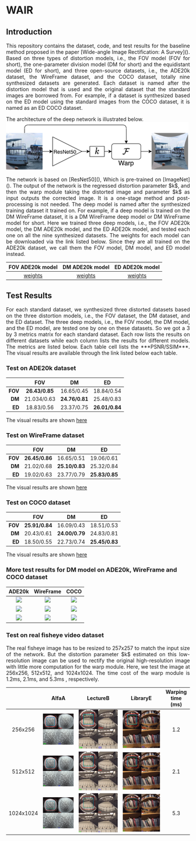 # WAIR
## Introduction
<p align="justify">
This repository contains the dataset, code, and test results for the baseline method proposed in the paper [Wide-angle Image Rectification: A Survey](). Based on three types of distortion models, i.e., the FOV model (FOV for short), the one-parameter division model (DM for short) and the equidistant model (ED for short), and three open-source datasets, i.e., the ADE20k dataset, the WireFrame dataset, and the COCO dataset, totally nine synthesized datasets are generated. Each dataset is named after the distortion model that is used and the original dataset that the standard images are borrowed from. For example, if a dataset is synthesized based on the ED model using the standard images from the COCO dataset, it is named as an ED COCO dataset.
</p>

The architecture of the deep network is illustrated below. 
![](results/baseline.png)

<p align="justify">
The network is based on [ResNet50](), Which is pre-trained on [ImageNet](). The output of the network is the regressed distortion parameter $k$, and then the warp module taking the distorted image and parameter $k$ as input outputs the corrected image. It is a one-stage method and post-processing is not needed. The deep model is named after the synthesized training dataset it trained on. For example, if a deep model is trained on the DM WireFrame dataset, it is a DM WireFrame deep model or DM WireFrame model for short. Here we trained three deep models, i.e., the FOV ADE20k model, the DM ADE20k model, and the ED ADE20k model, and tested each one on all the nine synthesized datasets. The weights for each model can be downloaded via the link listed below.  Since they are all trained on the ADE20k dataset, we call them the FOV model, DM model, and ED model instead.
</p>

| FOV ADE20k model | DM ADE20k model | ED ADE20k model |
| :----:| :----: | :----: |
|    [weights]()   | [weights]()       |   [weights]()     |

## Test Results
<p align="justify">
For each standard dataset, we synthesized three distorted datasets based on the three distortion models, i.e., the FOV dataset, the DM dataset, and the ED dataset. The three deep models, i.e., the FOV model, the DM model, and the ED model, are tested one by one on these datasets. So we got a 3 by 3 metrics matrix for each standard dataset. Each row lists the results on different datasets while each column lists the results for different models. The metrics are listed below. Each table cell lists the ***PSNR/SSIM***. The visual results are available through the link listed below each table.
</p>

### Test on ADE20k dataset 
|      |	FOV   |	DM     |	ED    |
| ----:| :----: | :----: | :----: |
|**FOV**|	 **26.43/0.85**|	16.65/0.45|	18.84/0.54|
|**DM**|	 21.034/0.63|	**24.76/0.81**|	25.48/0.83|
|**ED**|	 18.83/0.56|	23.37/0.75|	**26.01/0.84**|

The visual results are shown [here](./results/ADE20k.md)

### Test on WireFrame dataset
|	|FOV|	DM |	ED|
| ----:| :----: | :----: | :----: |
|**FOV**|	**26.45/0.86**|	16.65/0.51|	19.06/0.61|
|**DM**|	21.02/0.68|	**25.10/0.83**|	25.32/0.84|
|**ED**|	19.02/0.63|	23.77/0.79|	**25.83/0.85**|

The visual results are shown [here](./results/WireFrame.md)

### Test on COCO dataset
|	|FOV|	DM|	ED|
| ----:| :----: | :----: | :----: |
|**FOV**|	**25.91/0.84**|	16.09/0.43|	18.51/0.53|
|**DM**|	20.43/0.61|	**24.00/0.79**|	24.83/0.81|
|**ED**|	18.50/0.55|	22.73/0.74|	**25.45/0.83**|

The visual results are shown [here](./results/COCO.md)

### More test results for DM model on ADE20k, WireFrame and COCO dataset
| ADE20k | WireFrame | COCO |
| :----:| :----: | :----: |
| ![](results/ADE20K_division_model_dataset_DMDM_8.gif) | ![](results/WireFrame_division_model_dataset_DMDM_3.gif) | ![](results/COCO_division_model_dataset_DMDM_2.gif) |
| ![](results/ADE20K_division_model_dataset_DMDM_10.gif) | ![](results/WireFrame_division_model_dataset_DMDM_6.gif) | ![](results/COCO_division_model_dataset_DMDM_5.gif) |
| ![](results/ADE20K_division_model_dataset_DMDM_14.gif) | ![](results/WireFrame_division_model_dataset_DMDM_15.gif)      |   ![](results/COCO_division_model_dataset_DMDM_11.gif)    |

### Test on real fisheye video dataset
<p align="justify">
The real fisheye image has to be resized to 257x257 to match the input size of the network. But the distortion parameter $k$ estimated on this low-resolution image can be used to rectify the original high-resolution image with little more computation for the warp module. Here, we test the image at 256x256, 512x512, and 1024x1024. The time cost of the warp module is 1.2ms, 2.1ms, and 5.3ms , respectively. 
</p>

|           |            AlfaA            |            LectureB            |            LibraryE            | Warping time (ms) |
| :-------: | :-------------------------: | :----------------------------: | :----------------------------: | :---------------: |
|  256x256  | ![](./results/AlfaA_256.jpg)  | ![](./results/LectureB_256.jpg)  | ![](./results/LibraryE_256.jpg)  |        1.2        |
|  512x512  | ![](./results/AlfaA_512.jpg)  | ![](./results/LectureB_512.jpg)  | ![](./results/LibraryE_512.jpg)  |        2.1        |
| 1024x1024 | ![](./results/AlfaA_1024.jpg) | ![](./results/LectureB_1024.jpg) | ![](./results/LibraryE_1024.jpg) |        5.3        |


